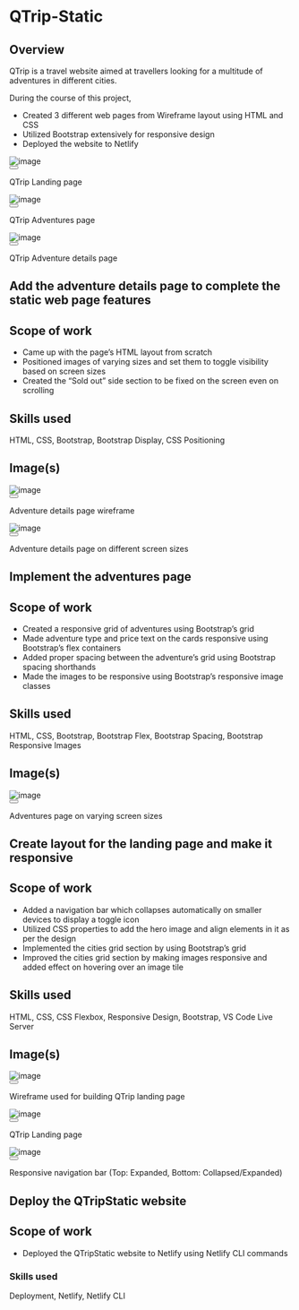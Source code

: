 # QTrip-Static

<div class=""><section class="styles_milestone__Qzjm7" id="overview"><div class="html-parser"><div><div class=""><span class="leading-relaxed "><h1>Overview</h1>
<p>QTrip is a travel website aimed at travellers looking for a multitude of adventures in different cities.&nbsp;</p>
<p>During the course of this project,</p>
<ul>
<li>Created 3 different web pages from Wireframe layout using HTML and CSS</li>
<li>Utilized Bootstrap extensively for responsive design</li>
<li>Deployed the website to Netlify</li>
</ul>
<div class="image-container"></div></span><span><div class="my-4 flex flex-wrap gap-6"><div class="md:max-w-[320px] inline-flex flex-col text-center"><div data-rmiz-wrap="visible"><div class=" image-container undefined"><img loading="lazy" alt="image" src="https://directus.crio.do/assets/4b996c66-44a8-49d6-bba3-684225f7cd21?" class="real-image relative
            duration-700 ease-in-out grayscale-0 blur-0 scale-100"></div><button aria-label="Zoom image" data-rmiz-btn-open="true"></button></div><p class="mt-2">QTrip Landing page</p></div><div class="md:max-w-[320px] inline-flex flex-col text-center"><div data-rmiz-wrap="visible"><div class=" image-container undefined"><img loading="lazy" alt="image" src="https://directus.crio.do/assets/7b0df37a-c640-4bc7-9a0c-23d293683054?" class="real-image relative
            duration-700 ease-in-out grayscale-0 blur-0 scale-100"></div><button aria-label="Zoom image" data-rmiz-btn-open="true"></button></div><p class="mt-2">QTrip Adventures page</p></div><div class="md:max-w-[320px] inline-flex flex-col text-center"><div data-rmiz-wrap="visible"><div class=" image-container undefined"><img loading="lazy" alt="image" src="https://directus.crio.do/assets/05be60d5-d3a1-4e34-bf63-47a26262c5bc?" class="real-image relative
            duration-700 ease-in-out grayscale-0 blur-0 scale-100"></div><button aria-label="Zoom image" data-rmiz-btn-open="true"></button></div><p class="mt-2">QTrip Adventure details page</p></div></div></span><span class="leading-relaxed "></span></div></div></div></section><section class="styles_milestone__Qzjm7" id="me-qtripstatic-milestone-3"><div class="html-parser"><div><div class=""><span class="leading-relaxed "><h1>Add the adventure details page to complete the static web page features</h1>
<h2>Scope of work</h2>
<ul>
<li>Came up with the page’s HTML layout from scratch</li>
<li>Positioned images of varying sizes and set them to toggle visibility based on screen sizes</li>
<li>Created the “Sold out” side section to be fixed on the screen even on scrolling</li>
</ul>
<h2>Skills used</h2>
<p>HTML, CSS, Bootstrap, Bootstrap Display, CSS Positioning</p>
<h2>Image(s)</h2>
<div class="image-container"></div></span><span><div class="my-4 flex flex-wrap gap-6"><div class="md:max-w-[320px] inline-flex flex-col text-center"><div data-rmiz-wrap="visible"><div class=" image-container undefined"><img loading="lazy" alt="image" src="https://directus.crio.do/assets/65df23d0-bd86-4541-bac7-4491189dae83?" class="real-image relative
            duration-700 ease-in-out grayscale-0 blur-0 scale-100"></div><button aria-label="Zoom image" data-rmiz-btn-open="true"></button></div><p class="mt-2">Adventure details page wireframe</p></div><div class="md:max-w-[320px] inline-flex flex-col text-center"><div data-rmiz-wrap="visible"><div class=" image-container undefined"><img loading="lazy" alt="image" src="https://directus.crio.do/assets/d2192e14-3901-4e25-bfcd-361f265b881d?" class="real-image relative
            duration-700 ease-in-out grayscale-0 blur-0 scale-100"></div><button aria-label="Zoom image" data-rmiz-btn-open="true"></button></div><p class="mt-2">Adventure details page on different screen sizes</p></div></div></span><span class="leading-relaxed "></span></div></div></div></section><section class="styles_milestone__Qzjm7" id="me-qtripstatic-milestone-2"><div class="html-parser"><div><div class=""><span class="leading-relaxed "><h1>Implement the adventures page</h1>
<h2>Scope of work</h2>
<ul>
<li>Created a responsive grid of adventures using Bootstrap’s grid</li>
<li>Made adventure type and price text on the cards responsive using Bootstrap’s flex containers</li>
<li>Added proper spacing between the adventure’s grid using Bootstrap spacing shorthands</li>
<li>Made the images to be responsive using Bootstrap’s responsive image classes</li>
</ul>
<h2>Skills used</h2>
<p>HTML, CSS, Bootstrap, Bootstrap Flex, Bootstrap Spacing, Bootstrap Responsive Images</p>
<h2>Image(s)</h2>
<div class="image-container"></div></span><span><div class="my-4 flex flex-wrap gap-6"><div class="md:max-w-[320px] inline-flex flex-col text-center"><div data-rmiz-wrap="visible"><div class=" image-container undefined"><img loading="lazy" alt="image" src="https://directus.crio.do/assets/665e2c16-9a19-4d84-b967-7c4210833e8d?" class="real-image relative
            duration-700 ease-in-out grayscale blur-2xl scale-110"></div><button aria-label="Zoom image" data-rmiz-btn-open="true"></button></div><p class="mt-2">Adventures page on varying screen sizes</p></div></div></span><span class="leading-relaxed "></span></div></div></div></section><section class="styles_milestone__Qzjm7" id="me-qtripstatic-milestone-1"><div class="html-parser"><div><div class=""><span class="leading-relaxed "><h1>Create layout for the landing page and make it responsive</h1>
<h2>Scope of work</h2>
<ul>
<li>Added a navigation bar which collapses automatically on smaller devices to display a toggle icon</li>
<li>Utilized CSS properties to add the hero image and align elements in it as per the design</li>
<li>Implemented the cities grid section by using Bootstrap’s grid</li>
<li>Improved the cities grid section by making images responsive and added effect on hovering over an image tile</li>
</ul>
<h2>Skills used</h2>
<p>HTML, CSS, CSS Flexbox, Responsive Design, Bootstrap, VS Code Live Server</p>
<h2>Image(s)</h2>
<div class="image-container"></div></span><span><div class="my-4 flex flex-wrap gap-6"><div class="md:max-w-[320px] inline-flex flex-col text-center"><div data-rmiz-wrap="visible"><div class=" image-container undefined"><img loading="lazy" alt="image" src="https://directus.crio.do/assets/b1547410-a096-4252-80a3-bcebe1bcb37c?" class="real-image relative
            duration-700 ease-in-out grayscale blur-2xl scale-110"></div><button aria-label="Zoom image" data-rmiz-btn-open="true"></button></div><p class="mt-2">Wireframe used for building QTrip landing page</p></div><div class="md:max-w-[320px] inline-flex flex-col text-center"><div data-rmiz-wrap="visible"><div class=" image-container undefined"><img loading="lazy" alt="image" src="https://directus.crio.do/assets/8c2e24a0-dbe8-44fe-ac5c-ad0dd394e3d6?" class="real-image relative
            duration-700 ease-in-out grayscale blur-2xl scale-110"></div><button aria-label="Zoom image" data-rmiz-btn-open="true"></button></div><p class="mt-2">QTrip Landing page</p></div><div class="md:max-w-[320px] inline-flex flex-col text-center"><div data-rmiz-wrap="visible"><div class=" image-container undefined"><img loading="lazy" alt="image" src="https://directus.crio.do/assets/4c6a82cc-cb1c-4f77-ac56-6cc21bfed0ca?" class="real-image relative
            duration-700 ease-in-out grayscale blur-2xl scale-110"></div><button aria-label="Zoom image" data-rmiz-btn-open="true"></button></div><p class="mt-2">Responsive navigation bar (Top: Expanded, Bottom: Collapsed/Expanded)</p></div></div></span><span class="leading-relaxed "></span></div></div></div></section><section class="styles_milestone__Qzjm7" id="me-qtripstatic-milestone-4"><div class="html-parser"><div><div class=""><span class="leading-relaxed "><h1>Deploy the QTripStatic website</h1>
<h2>Scope of work</h2>
<ul>
<li>Deployed the QTripStatic website to Netlify using Netlify CLI commands</li>
</ul>
<h3>Skills used</h3>
<p>Deployment, Netlify, Netlify CLI</p></span></div></div></div></section><div class="py-4 md:py-8"></div></div>
